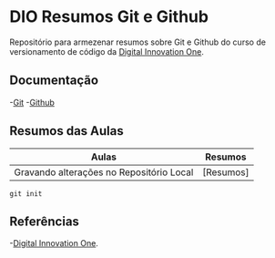 # DIO Resumos Git e Github

Repositório para armezenar resumos sobre Git e Github do curso de versionamento de código da [Digital Innovation One](https://www.dio.me/en).
## Documentação
-[Git]()
-[Github](https://github.com/)
## Resumos das Aulas
| Aulas | Resumos |
|-------|---------|
|Gravando alterações no Repositório Local | [Resumos] |

```
git init
```

## Referências
-[Digital Innovation One](https://www.dio.me/en).